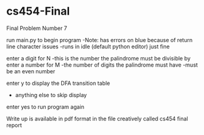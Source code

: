 # cs454-Final
Final Problem Number 7

run main.py to begin program
 -Note: has errors on blue because of return line character issues
 -runs in idle (default python editor) just fine

enter a digit for N 
 -this is the number the palindrome must be divisible by
enter a number for M 
 -the number of digits the palindrome must have
 -must be an even number

enter y to display the DFA transition table
 - anything else to skip display

enter yes to run program again

Write up is available in pdf format in the file creatively
called cs454 final report

